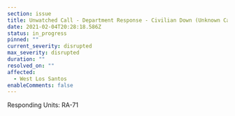 ```yaml
---
section: issue
title: Unwatched Call - Department Response - Civilian Down (Unknown Causes)
date: 2021-02-04T20:28:18.586Z
status: in_progress
pinned: ""
current_severity: disrupted
max_severity: disrupted
duration: ""
resolved_on: ""
affected:
  - West Los Santos
enableComments: false
---
```

Responding Units: RA-71